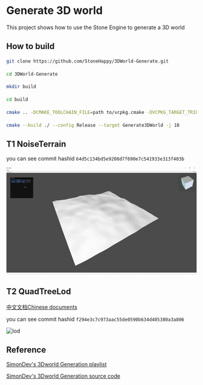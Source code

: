 # Generate 3D world
This project shows how to use the Stone Engine to generate a 3D world

## How to build

```bash
git clone https://github.com/StoneHappy/3DWorld-Generate.git

cd 3DWorld-Generate

mkdir build

cd build 

cmake .. -DCMAKE_TOOLCHAIN_FILE=path to/vcpkg.cmake -DVCPKG_TARGET_TRIPLET=your target triplet

cmake --build ./ --config Release --target Generate3DWorld -j 10
```

## T1 NoiseTerrain

you can see commit hashid ``64d5c134bd5e9208d7f690e7c541933e313f403b``

![setmaxheight](docs/imgs/setheightmax.gif)

## T2 QuadTreeLod
[中文文档Chinese documents](docs/QuadTreeLod/README.md)

you can see commit hashid `f294e3c7c973aac55de0590b634d405380a3a806`

![lod](docs/imgs/lod.gif)


## Reference
[SimonDev's 3Dworld Generation playlist](https://www.youtube.com/watch?v=hHGshzIXFWY&list=PLRL3Z3lpLmH3PNGZuDNf2WXnLTHpN9hXy&index=1&ab_channel=SimonDev)


[SimonDev's 3Dworld Generation source code](https://github.com/simondevyoutube/ProceduralTerrain_Part1)
